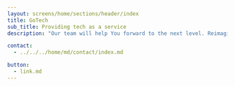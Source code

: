```yaml
---
layout: screens/home/sections/header/index
title: GoTech
sub_title: Providing tech as a service
description: "Our team will help You forward to the next level. Reimagine your business into a software-first business with our custom software design and development approach!"

contact:
  - ../../../home/md/contact/index.md

button:
  - link.md
---
```

